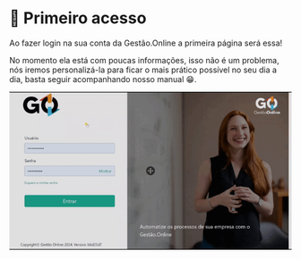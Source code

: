 # 🥇 Primeiro acesso

Ao fazer login na sua conta da Gestão.Online a primeira página será essa!

No momento ela está com poucas informações, isso não é um problema, nós iremos personalizá-la para ficar o mais prático possível no seu dia a dia, basta seguir acompanhando nosso manual 😁.

![](/erp-v2/assets/primeiro_acesso_tela.gif)